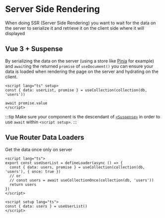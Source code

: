 # Server Side Rendering

When doing SSR (Server Side Rendering) you want to wait for the data on the server to serialize it and retrieve it on the client side where it will displayed

## Vue 3 + Suspense

By serializing the data on the server (using a store like [Pinia](https://pinia.vuejs.org) for example) and `await`ing the returned `promise` of `useDocument()` you can ensure your data is loaded when rendering the page on the server and hydrating on the client.

```vue
<script lang="ts" setup>
const { data: userList, promise } = useCollection(collection(db, 'users'))

await promise.value
</script>
```

:::tip
Make sure your component is the descendant of [`<Suspense>`](https://vuejs.org/guide/built-ins/suspense.html) in order to use `await` within `<script setup>`.
:::

## Vue Router Data Loaders

Get the data once only on server

```vue
<script lang="ts">
export const useUserList = defineLoader(async () => {
  const { data: users, promise } = useCollection(collection(db, 'users'), { once: true })
  // or
  // const users = await useCollectionOnce(collection(db, 'users'))
  return users
})
</script>

<script setup lang="ts">
const { data: users } = useUserList()
</script>
```
